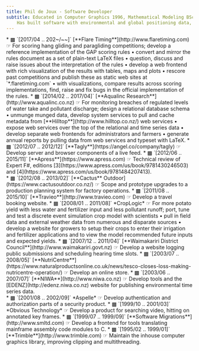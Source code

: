 ```yaml
---
title: Phil de Joux - Software Developer
subtitle: Educated in Computer Graphics 1996, Mathematical Modeling BSc Hons 1993/5 and Medicine 1982/5.<br>
    Has built software with environmental and global positioning data, video and scientific models.
---
```

<div class="work-history">
    <F#, Elm, Haskell and SQL>
* <span class="flaretiming">▩</span> `[2017/04 .. 202~/~~]` [**Flare
  Timing**](http://www.flaretiming.com) ☞ For scoring hang gliding and
  paragliding competitions; develop a reference implementation of the GAP
  scoring rules • convert and mirror the rules document as a set of plain-text
  LaTeX files • question, discuss and raise issues about the interpretation of
  the rules • develop a web frontend with rich visualization of the results with
  tables, maps and plots • rescore past competitions and publish these as static
  web sites at `*.flaretiming.com` • with visualizations, compare results across
  scoring implementations, find, raise and fix bugs in the official
  implementation of the rules.
* <span class="aqualinc">▩</span> `[2014/02 .. 2017/04]` [**Aqualinc
  Research**](http://www.aqualinc.co.nz) ☞ For monitoring breaches of regulated
  levels of water take and pollutant discharge; design a relational database
  schema • unmunge munged data, develop system services to pull and cache
  metadata from [**Hilltop**](http://www.hilltop.co.nz/) web services • expose
  web services over the top of the relational and time series data • develop
  separate web frontends for administrators and farmers • generate annual
  reports by pulling data from web services and typeset with LaTeX.
* <span class="tagly">▩</span> `[2012/07 .. 2012/12]`
  [**Tagly**](https://angel.co/company/tagly) ☞ Develop server and browser
  components of a live feed.
* <span class="apress">▩</span> `[2012/06 .. 2015/11]`
  [**Apress**](https://www.apress.com) ☞ Technical review of Expert F#,
  editions [3](https://www.apress.com/us/book/9781430246503) and
  [4](https://www.apress.com/us/book/9781484207413).
</div>

<div class="work-history">
    <C# and SQL>
* <span class="cactus">▩</span> `[2012/08 .. 2013/02]` [**Cactus**
  Outdoor](https://www.cactusoutdoor.co.nz/) ☞ Scope and prototype upgrades to
  a production planning system for factory operations.
* <span class="travieo">▩</span> `[2011/08 .. 2015/10]`
  [**Travieo**](http://www.travieo.com) ☞ Develop a travel booking website.
* <span class="croplogic">▩</span> `[2008/01 .. 2011/08]` *CropLogic* ☞ For
  more potato yield with less water and fertilizer input and less pollutant
  runoff; port, tune and test a discrete event simulation crop model with
  scientists • pull in field data and external weather data from numerous and
  disparate sources • develop a website for growers to setup their crops to
  enter their irrigation and fertilizer applications and to view the model
  recommended future inputs and expected yields.
* <span class="waimak">▩</span> `[2007/12 .. 2011/04]` [**Waimakariri District
  Council**](http://www.waimakariri.govt.nz) ☞ Develop a website logging public
  submissions and scheduling hearing time slots.
* <span class="nutricentre">▩</span> `[2003/07 .. 2008/05]`
  [**NutriCentre**](https://www.naturalproductsonline.co.uk/news/tesco-closes-loss-making-nutricentre-operation/)
  ☞ Develop an online store.
* <span class="niwa">▩</span> `[2003/06 .. 2007/07]`
  [**NIWA**](http://www.niwa.co.nz) ☞ Develop tools and the
  [EDENZ](http://edenz.niwa.co.nz) website for publishing environmental time
  series data.
</div>

<div class="work-history">
    <C++>
* <span class="aspelle">▩</span> `[2001/08 .. 2002/09]` *Aspelle* ☞ Develop
  authentication and authorization parts of a security product.
* <span class="obvious">▩</span> `[1999/10 .. 2001/03]` *Obvious Technology*
  ☞ Develop a product for searching video, hitting on annotated key frames.
* <span class="sml">▩</span> `[1999/07 .. 1999/09]` [**Software
  Migrations**](http://www.smltd.com) ☞ Develop a frontend for tools
  translating mainframe assembly code modules to C.
* <span class="trimble">▩</span> `[1995/02 .. 1999/01]`
  [**Trimble**](http://www.trimble.com) ☞ Maintain the inhouse computer
  graphics library, improving clipping and multithreading.  </div>
<div id="timeline" class="d-print-none" style="height: 536px; width: 100%"></div>
